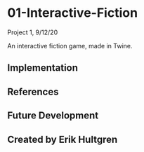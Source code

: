 # 01-Interactive-Fiction
Project 1, 9/12/20

An interactive fiction game, made in Twine.

## Implementation

## References

## Future Development

## Created by Erik Hultgren
